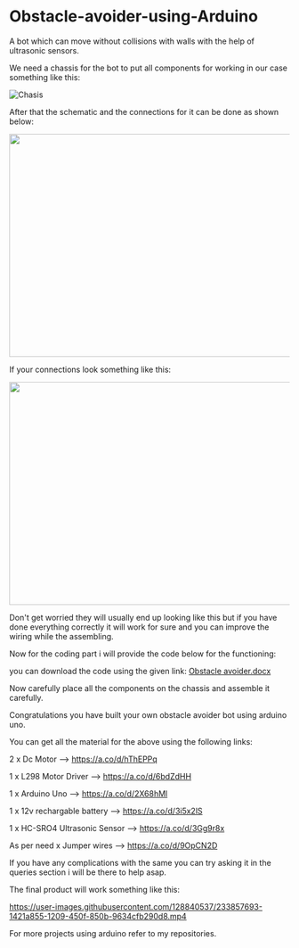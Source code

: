 # Obstacle-avoider-using-Arduino
A bot which can move without collisions with walls with the help of ultrasonic sensors.

We need a chassis for the bot to put all components for working in our case something like this:


![Chasis](https://user-images.githubusercontent.com/128840537/233788343-c9380a15-943e-44eb-854a-8c714331a255.jpeg)


After that the schematic and the connections for it can be done as shown below:


<img src="https://user-images.githubusercontent.com/128840537/233803633-dfbeffb7-e520-474f-8304-d9080072a04c.png" width="600" height="400" />


If your connections look something like this: 


<img src="https://user-images.githubusercontent.com/128840537/233799097-931edaf3-384e-46f2-87a0-a502ccdb1c38.jpg" width="600" height="400" />


Don't get worried they will usually end up looking like this but if you have done everything correctly it will work for sure and you can improve the wiring while the assembling.

Now for the coding part i will provide the code below for the functioning:


you can download the code using the given link:
[Obstacle avoider.docx](https://github.com/PandaMunda/Obstacle-avoider-using-Arduino/files/11304299/Obstacle.avoider.docx)


Now carefully place all the components on the chassis and assemble it carefully.

Congratulations you have built your own obstacle avoider bot using arduino uno.

You can get all the material for the above using the following links:

2 x Dc Motor --> https://a.co/d/hThEPPq

1 x L298 Motor Driver --> https://a.co/d/6bdZdHH

1 x Arduino Uno --> https://a.co/d/2X68hMl

1 x 12v rechargable battery --> https://a.co/d/3i5x2lS

1 x HC-SRO4 Ultrasonic Sensor --> https://a.co/d/3Gg9r8x

As per need x Jumper wires --> https://a.co/d/9OpCN2D

If you have any complications with the same you can try asking it in the queries section i will be there to help asap.

The final product will work something like this:





https://user-images.githubusercontent.com/128840537/233857693-1421a855-1209-450f-850b-9634cfb290d8.mp4

For more projects using arduino refer to my repositories.


